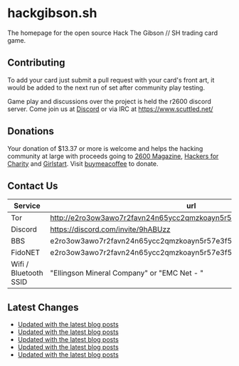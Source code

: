 # hackgibson.sh
The homepage for the open source Hack The Gibson // SH trading card game.


## Contributing

To add your card just submit a pull request with your card's front art, it would be added to the next run of set after community play testing.

Game play and discussions over the project is held the r2600 discord server. Come join us at [Discord](https://discord.com/invite/9hABUzz) or via IRC at https://www.scuttled.net/


## Donations

Your donation of $13.37 or more is welcome and helps the hacking community at large with proceeds going to [2600 Magazine](https://2600.com/), [Hackers for Charity](https://hackersforcharity.org) and [Girlstart](https://girlstart.org).  Visit [buymeacoffee](https://www.buymeacoffee.com/hackgibson.sh) to donate.


## Contact Us

Service | url
-|-
Tor | http://e2ro3ow3awo7r2favn24n65ycc2qmzkoayn5r57e3f56nvjwdcgg32ad.onion
Discord | https://discord.com/invite/9hABUzz
BBS | e2ro3ow3awo7r2favn24n65ycc2qmzkoayn5r57e3f56nvjwdcgg32ad.onion:23
FidoNET | e2ro3ow3awo7r2favn24n65ycc2qmzkoayn5r57e3f56nvjwdcgg32ad.onion:24554
Wifi / Bluetooth SSID | "Ellingson Mineral Company" or "EMC Net - <fidonet address>"

## Latest Changes
<!-- BLOG-POST-LIST:START -->
- [Updated with the latest blog posts](https://github.com/DFW2600/hackgibson.sh/commit/f6fc36ea4874580a5851d356cb5600be89646f2e)
- [Updated with the latest blog posts](https://github.com/DFW2600/hackgibson.sh/commit/9f831cb2032ff9693049310cdc41df6bb3ff345e)
- [Updated with the latest blog posts](https://github.com/DFW2600/hackgibson.sh/commit/40da7035e74530cb3dc44b3b2298f9f9e4b8775d)
- [Updated with the latest blog posts](https://github.com/DFW2600/hackgibson.sh/commit/85c70d83da0cb1f4bf20eb1c242f9bd1cc64de7c)
- [Updated with the latest blog posts](https://github.com/DFW2600/hackgibson.sh/commit/bfe821de9372bb306dc6ddfd92c1ac0ef3aad0a8)
<!-- BLOG-POST-LIST:END -->
